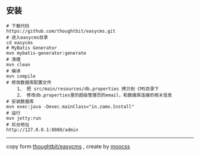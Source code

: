 

## 安装

	# 下载代码
	https://github.com/thoughtbit/easycms.git
	# 进入easycms目录
	cd easycms
	# MyBatis Generator
	mvn mybatis-generator:generate
	# 清理
	mvn clean
	# 编译
	mvn compile
	# 修改数据库配置文件
		1、 把 src/main/resources/db.properties 拷贝到 CMS目录下
		2、 修改db.properties里的超级管理员的email，和数据库连接的相关信息
	# 安装数据库
	mvn exec:java -Dexec.mainClass="in.zamo.Install"
	# 运行
	mvn jetty:run
	# 后台地址
	http://127.0.0.1:8080/admin
****	
copy form [thoughtbit/easycms](https://github.com/thoughtbit/easycms) , create by [moocss](https://github.com/moocss)